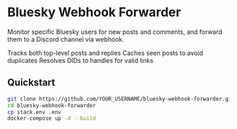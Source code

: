 # Bluesky Webhook Forwarder 

Monitor specific Bluesky users for new posts and comments, and forward them to a Discord channel via webhook.


Tracks both top-level posts and replies
Caches seen posts to avoid duplicates
Resolves DIDs to handles for valid links


## Quickstart

```bash
git clone https://github.com/YOUR_USERNAME/bluesky-webhook-forwarder.git
cd bluesky-webhook-forwarder
cp stack.env .env
docker-compose up -d --build
